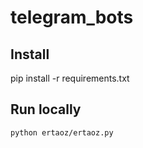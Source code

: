 # telegram_bots

## Install

  pip install -r requirements.txt
  
## Run locally 

    python ertaoz/ertaoz.py
    
    
